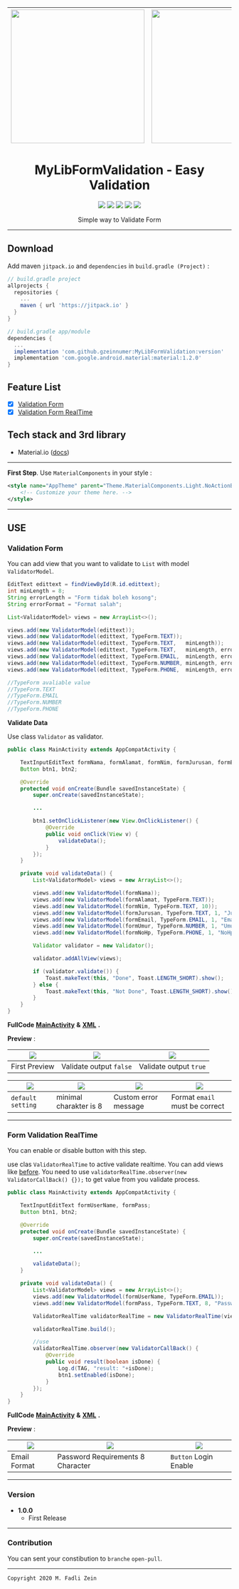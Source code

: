 | <img src="https://github.com/gzeinnumer/MyLibFormValidation/blob/master/preview/example6.jpg" width="300"/> | <img src="https://github.com/gzeinnumer/MyLibFormValidation/blob/master/preview/example5.jpg" width="300"/> | <img src="https://github.com/gzeinnumer/MyLibFormValidation/blob/master/preview/example1.jpg" width="300"/> |
|:-----------------------------------------------------------------------------------------------------------------------------|:-----------------------------------------------------------------------------------------------------------------------------|:-----------------------------------------------------------------------------------------------------------------------------|

<h1 align="center">
  MyLibFormValidation - Easy Validation
</h1>

<div align="center">
    <a><img src="https://img.shields.io/badge/Version-1.0.0-brightgreen.svg?style=flat"></a>
    <a><img src="https://img.shields.io/badge/ID-gzeinnumer-blue.svg?style=flat"></a>
    <a><img src="https://img.shields.io/badge/Java-Suport-green?logo=java&style=flat"></a>
    <a><img src="https://img.shields.io/badge/Koltin-Suport-green?logo=kotlin&style=flat"></a>
    <a href="https://github.com/gzeinnumer"><img src="https://img.shields.io/github/followers/gzeinnumer?label=follow&style=social"></a>
    <br>
    <p>Simple way to Validate Form</p>
</div>

---

## Download
Add maven `jitpack.io` and `dependencies` in `build.gradle (Project)` :
```gradle
// build.gradle project
allprojects {
  repositories {
    ...
    maven { url 'https://jitpack.io' }
  }
}

// build.gradle app/module
dependencies {
  ...
  implementation 'com.github.gzeinnumer:MyLibFormValidation:version'
  implementation 'com.google.android.material:material:1.2.0'
}
```

## Feature List
- [x] [Validation Form](#validationform)
- [x] [Validation Form RealTime](#validationformrealtime)

## Tech stack and 3rd library
- Material.io ([docs](https://material.io/develop/android/docs/getting-started))

---

**First Step**. Use `MaterialComponents` in your style :

```xml
<style name="AppTheme" parent="Theme.MaterialComponents.Light.NoActionBar">
    <!-- Customize your theme here. -->
</style>
```

---

## USE

### Validation Form

You can add view that you want to validate to `List` with model `ValidatorModel`.

```java
EditText edittext = findViewById(R.id.edittext);
int minLength = 8;
String errorLength = "Form tidak boleh kosong";
String errorFormat = "Format salah";

List<ValidatorModel> views = new ArrayList<>();

views.add(new ValidatorModel(edittext));
views.add(new ValidatorModel(edittext, TypeForm.TEXT));
views.add(new ValidatorModel(edittext, TypeForm.TEXT,   minLength));
views.add(new ValidatorModel(edittext, TypeForm.TEXT,   minLength, errorLength));
views.add(new ValidatorModel(edittext, TypeForm.EMAIL,  minLength, errorLength, errorFormat));
views.add(new ValidatorModel(edittext, TypeForm.NUMBER, minLength, errorLength, errorFormat));
views.add(new ValidatorModel(edittext, TypeForm.PHONE,  minLength, errorLength, errorFormat));

//TypeForm avaliable value
//TypeForm.TEXT
//TypeForm.EMAIL
//TypeForm.NUMBER
//TypeForm.PHONE
```

**Validate Data**

Use class `Validator` as validator.

```java
public class MainActivity extends AppCompatActivity {

    TextInputEditText formNama, formAlamat, formNim, formJurusan, formEmail, formUmur, formNoHp;
    Button btn1, btn2;

    @Override
    protected void onCreate(Bundle savedInstanceState) {
        super.onCreate(savedInstanceState);

        ...

        btn1.setOnClickListener(new View.OnClickListener() {
            @Override
            public void onClick(View v) {
                validateData();
            }
        });
    }

    private void validateData() {
        List<ValidatorModel> views = new ArrayList<>();

        views.add(new ValidatorModel(formNama));
        views.add(new ValidatorModel(formAlamat, TypeForm.TEXT));
        views.add(new ValidatorModel(formNim, TypeForm.TEXT, 10));
        views.add(new ValidatorModel(formJurusan, TypeForm.TEXT, 1, "Jurusan tidak boleh kosong"));
        views.add(new ValidatorModel(formEmail, TypeForm.EMAIL, 1, "Email tidak boleh kosong", "Format email salah"));
        views.add(new ValidatorModel(formUmur, TypeForm.NUMBER, 1, "Umur tidak boleh kosong", "Format number salah"));
        views.add(new ValidatorModel(formNoHp, TypeForm.PHONE, 1, "NoHp tidak boleh kosong", "Format NoHp salah"));

        Validator validator = new Validator();

        validator.addAllView(views);

        if (validator.validate()) {
            Toast.makeText(this, "Done", Toast.LENGTH_SHORT).show();
        } else {
            Toast.makeText(this, "Not Done", Toast.LENGTH_SHORT).show();
        }
    }
}
```

**FullCode** [**MainActivity**](https://github.com/gzeinnumer/MyLibFormValidation/blob/master/app/src/main/java/com/gzeinnumer/mylibformvalidation/MainActivity.java) **&** [**XML**](https://github.com/gzeinnumer/MyLibFormValidation/blob/master/app/src/main/res/layout/activity_main.xml) **.**

**Preview** :

| <img src="https://github.com/gzeinnumer/MyLibFormValidation/blob/master/preview/example6.jpg"/> | <img src="https://github.com/gzeinnumer/MyLibFormValidation/blob/master/preview/example5.jpg"/> | <img src="https://github.com/gzeinnumer/MyLibFormValidation/blob/master/preview/example1.jpg"/> |
|---|---|---|
| First Preview | Validate output `false` | Validate output `true` |

| <img src="https://github.com/gzeinnumer/MyLibFormValidation/blob/master/preview/example4.jpg"/> | <img src="https://github.com/gzeinnumer/MyLibFormValidation/blob/master/preview/example7.jpg"/> | <img src="https://github.com/gzeinnumer/MyLibFormValidation/blob/master/preview/example3.jpg"/> |<img src="https://github.com/gzeinnumer/MyLibFormValidation/blob/master/preview/example2.jpg"/> |
|---|---|---|---|
| `default setting` | minimal charakter is 8 | Custom error message | Format `email` must be correct |

---

### Form Validation RealTime
You can enable or disable button with this step.

use clas  `ValidatorRealTime` to active validate realtime.
You can add views like [before](https://github.com/gzeinnumer/MyLibFormValidation#validation-form). You need to use `validatorRealTime.observer(new ValidatorCallBack() {});` to get value from you validate process.
```java
public class MainActivity extends AppCompatActivity {

    TextInputEditText formUserName, formPass;
    Button btn1, btn2;

    @Override
    protected void onCreate(Bundle savedInstanceState) {
        super.onCreate(savedInstanceState);

        ...

        validateData();
    }

    private void validateData() {
        List<ValidatorModel> views = new ArrayList<>();
        views.add(new ValidatorModel(formUserName, TypeForm.EMAIL));
        views.add(new ValidatorModel(formPass, TypeForm.TEXT, 8, "Password tidak boleh kosong", "Minimal 8 karakter"));

        ValidatorRealTime validatorRealTime = new ValidatorRealTime(views);

        validatorRealTime.build();

        //use
        validatorRealTime.observer(new ValidatorCallBack() {
            @Override
            public void result(boolean isDone) {
                Log.d(TAG, "result: "+isDone);
                btn1.setEnabled(isDone);
            }
        });
    }
}
```

**FullCode** [**MainActivity**](https://github.com/gzeinnumer/MyLibFormValidation/blob/master/app/src/main/java/com/gzeinnumer/mylibformvalidation/SecondActivity.java) **&** [**XML**](https://github.com/gzeinnumer/MyLibFormValidation/blob/master/app/src/main/res/layout/activity_second.xml) **.**

**Preview** :

| <img src="https://github.com/gzeinnumer/MyLibFormValidation/blob/master/preview/example8.jpg"/> | <img src="https://github.com/gzeinnumer/MyLibFormValidation/blob/master/preview/example9.jpg"/> | <img src="https://github.com/gzeinnumer/MyLibFormValidation/blob/master/preview/example10.jpg"/> |
|---|---|---|
| Email Format | Password Requirements 8 Character  | `Button` Login Enable |

---

### Version
- **1.0.0**
  - First Release

---

### Contribution
You can sent your constibution to `branche` `open-pull`.

---

```
Copyright 2020 M. Fadli Zein
```